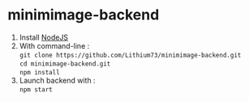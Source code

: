 # minimimage-backend
1. Install [NodeJS](https://nodejs.org/dist/v14.16.0/node-v14.16.0-x64.msi)
2. With command-line :  
```git clone https://github.com/Lithium73/minimimage-backend.git```  
```cd minimimage-backend.git```  
``` npm install ```  
3. Launch backend with :  
``` npm start ```
